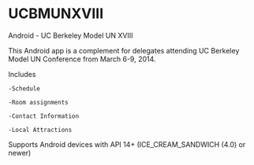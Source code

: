 UCBMUNXVIII
===========

Android - UC Berkeley Model UN XVIII

This Android app is a complement for delegates attending UC Berkeley Model UN Conference from March 6-9, 2014.

Includes

    -Schedule
    
    -Room assignments
    
    -Contact Information
    
    -Local Attractions

Supports Android devices with API 14+ (ICE_CREAM_SANDWICH (4.0) or newer)


